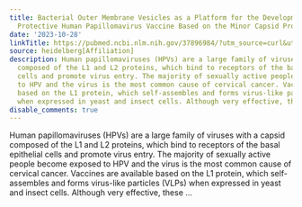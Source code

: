 ```yaml
---
title: Bacterial Outer Membrane Vesicles as a Platform for the Development of a Broadly
  Protective Human Papillomavirus Vaccine Based on the Minor Capsid Protein L2
date: '2023-10-28'
linkTitle: https://pubmed.ncbi.nlm.nih.gov/37896984/?utm_source=curl&utm_medium=rss&utm_campaign=pubmed-2&utm_content=1FakS-2QOkCT8HsMOQP1bCRQ4YzyumYOmxmF0moLsQ3dFB1E9V&fc=20220326224207&ff=20231028180756&v=2.17.9.post6+86293ac
source: heidelberg[Affiliation]
description: Human papillomaviruses (HPVs) are a large family of viruses with a capsid
  composed of the L1 and L2 proteins, which bind to receptors of the basal epithelial
  cells and promote virus entry. The majority of sexually active people become exposed
  to HPV and the virus is the most common cause of cervical cancer. Vaccines are available
  based on the L1 protein, which self-assembles and forms virus-like particles (VLPs)
  when expressed in yeast and insect cells. Although very effective, these ...
disable_comments: true
---
```

Human papillomaviruses (HPVs) are a large family of viruses with a capsid composed of the L1 and L2 proteins, which bind to receptors of the basal epithelial cells and promote virus entry. The majority of sexually active people become exposed to HPV and the virus is the most common cause of cervical cancer. Vaccines are available based on the L1 protein, which self-assembles and forms virus-like particles (VLPs) when expressed in yeast and insect cells. Although very effective, these ...